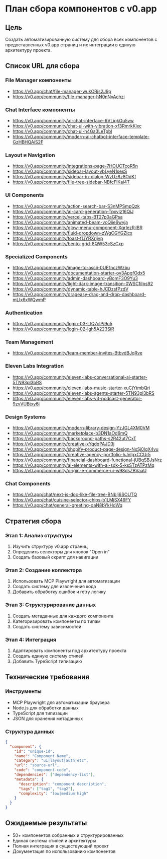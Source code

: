 # План сбора компонентов с v0.app

## Цель
Создать автоматизированную систему для сбора всех компонентов с предоставленных v0.app страниц и их интеграции в единую архитектуру проекта.

## Список URL для сбора

### File Manager компоненты
- https://v0.app/chat/file-manager-wukORjs2J9p
- https://v0.app/community/file-manager-hN0nNvAchzi

### Chat Interface компоненты
- https://v0.app/community/ai-chat-interface-6VLiqkGu5vw
- https://v0.app/community/chat-ui-with-vibration-xf3RmrkKlxc
- https://v0.app/community/chat-ui-h4Ga3LeTpbl
- https://v0.app/community/modern-ai-chatbot-interface-template-GzHBHQAiS2F

### Layout и Navigation
- https://v0.app/community/integrations-page-7HOUCTcoR5n
- https://v0.app/community/sidebar-layout-ybLyeN1sesS
- https://v0.app/community/sidebar-in-dialog-WzUz8z8OdKf
- https://v0.app/community/file-tree-sidebar-NBfcFIKai4T

### UI Components
- https://v0.app/community/action-search-bar-S3nMPSmpQzk
- https://v0.app/community/ai-card-generation-Tpxvlz16QiJ
- https://v0.app/community/vercel-tabs-BT27p0aGPsa
- https://v0.app/community/animated-beam-voQije6wyja
- https://v0.app/community/glow-menu-component-XqrIezRilBR
- https://v0.app/community/fluid-dropdown-zWgCGYGZIcx
- https://v0.app/community/toast-fLjYRXrijvp
- https://v0.app/community/bento-grid-8QW53cSzCxp

### Specialized Components
- https://v0.app/community/image-to-ascii-0UE1nczWzbu
- https://v0.app/community/documentation-starter-ov3ApgfOdx5
- https://v0.app/community/admin-dashboard-yBomF3O9Yu3
- https://v0.app/community/light-dark-image-transition-0WSCfiIps92
- https://v0.app/community/dynamic-table-hJCDzsfPzdV
- https://v0.app/community/drageasy-drag-and-drop-dashboard-mLIx6xWQwmP

### Authentication
- https://v0.app/community/login-03-LtQ7cIPj9o5
- https://v0.app/community/login-02-lgh5A223SiR

### Team Management
- https://v0.app/community/team-member-invites-BtbvdBJqRve

### Eleven Labs Integration
- https://v0.app/community/eleven-labs-conversational-ai-starter-5TN93pl3bRS
- https://v0.app/community/eleven-labs-music-starter-xuCjYtmbQri
- https://v0.app/community/eleven-labs-agents-starter-5TN93pl3bRS
- https://v0.app/community/eleven-labs-v3-podcast-generator-9zvVUBtxy6i

### Design Systems
- https://v0.app/community/modern-library-design-YzJGL4XM0VM
- https://v0.app/community/marketplace-b3DN1aOd6mQ
- https://v0.app/community/background-paths-s2R42ut7CxT
- https://v0.app/community/creative-xYqdqPAJD3j
- https://v0.app/community/shopify-product-page-design-NxSj0IgX4vu
- https://v0.app/community/creative-agency-portfolio-hJnIgxCCUr5
- https://v0.app/community/financial-dashboard-functional-jUBqSBJsNrz
- https://v0.app/community/ai-elements-with-ai-sdk-5-ksSTzATPzMq
- https://v0.app/community/origin-e-commerce-ui-w98dsZBVaaU

### Chat Components
- https://v0.app/chat/next-js-doc-like-file-tree-BNbIj6SOUTQ
- https://v0.app/chat/cuisine-selector-chips-b1LMjSX49FY
- https://v0.app/chat/general-greeting-oaN8bYkHdWq

## Стратегия сбора

### Этап 1: Анализ структуры
1. Изучить структуру v0.app страниц
2. Определить селекторы для кнопок "Open in"
3. Создать базовый скрипт для навигации

### Этап 2: Создание коллектора
1. Использовать MCP Playwright для автоматизации
2. Создать систему для извлечения кода
3. Добавить обработку ошибок и retry логику

### Этап 3: Структурирование данных
1. Создать метаданные для каждого компонента
2. Категоризировать компоненты по типам
3. Создать систему зависимостей

### Этап 4: Интеграция
1. Адаптировать компоненты под архитектуру проекта
2. Создать единую систему стилей
3. Добавить TypeScript типизацию

## Технические требования

### Инструменты
- MCP Playwright для автоматизации браузера
- Node.js для обработки данных
- TypeScript для типизации
- JSON для хранения метаданных

### Структура данных
```json
{
  "component": {
    "id": "unique-id",
    "name": "Component Name",
    "category": "ui|layout|auth|etc",
    "url": "source-url",
    "code": "component-code",
    "dependencies": ["dependency-list"],
    "metadata": {
      "description": "component description",
      "tags": ["tag1", "tag2"],
      "complexity": "low|medium|high"
    }
  }
}
```

## Ожидаемые результаты
- 50+ компонентов собранных и структурированных
- Единая система стилей и архитектуры
- Полная интеграция в существующий проект
- Документация по использованию компонентов
